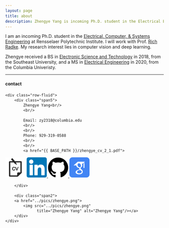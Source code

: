 ```yaml
---
layout: page
title: about
description: Zhengye Yang is incoming Ph.D. student in the Electrical Engineering at Rensselaer Polytechnic Institute; research in computer vision
---
```

I am an incoming Ph.D. student in the [Electrical, Computer, & Systems Engineering](https://www.ecse.rpi.edu) at Rensselaer Polytechnic Institute. I will work with Prof. [Rich Radke](https://www.ecse.rpi.edu/~rjradke/index.htm). My research interest lies in computer vision and deep learning.

Zhengye received a BS in [Electronic Science and Technology](https://electronic.seu.edu.cn/dz_en/)
in 2018, from the
Southeast University, and a
MS in [Electrical Engineering](https://www.ee.columbia.edu) in 2020, from the
Columbia Univeristy.










---

<div class="container">
<h4><a name="contact"></a>contact</h4>

    <div class="row-fluid">
        <div class="span5">
            Zhengye Yang<br/>
            <br/>

            Email: zy2318@columbia.edu
            <br/>
            <br/>
            Phone: 929-319-0588
            <br/>
            <br/>
            <a href="{{ BASE_PATH }}/zhengye_cv_2_1.pdf">
<img border="0" alt="CV" src="high_res_icon/cv-icon.png" width="64" height="64">
</a>
<a href="https://www.linkedin.com/in/zhengye-yang/">
<img border="0" alt="LinkedIn" src="high_res_icon/linkedin-icon.png" width="64" height="64">
</a>
<a href="https://github.com/zylearncoding">
<img border="0" alt="Github" src="high_res_icon/github-icon.png" width="64" height="64">
</a>
<a href="https://scholar.google.com/citations?user=PGbaGDsAAAAJ&hl=en">
<img border="0" alt="GoogleScholar" src="high_res_icon/googlescholar-icon.png" width="64" height="64">
</a>
           
        </div>

        <div class="span2">
        <a href="../pics/zhengye.png">
            <img src="../pics/zhengye.png"
                  title="Zhengye Yang" alt="Zhengye Yang"/></a>
        </div>
    </div>
</div>
